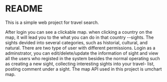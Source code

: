 # README

This is a simple web project for travel search.

After login you can see a clickable map. when clicking a country on the map, it will lead you to the what you can do in that country --sights. The sights devided into several categories, such as historial, cultural, and natural.
There are two type of user with different permissions. 
Login as a adminstrator, you can edit/delete/update the information of sight and view all the users who registed in the system besides the normal operating such as creating a new sight, collecting interesting sights into your travel- list, posting comment under a sight.
The map API used in this project is umchart map.

